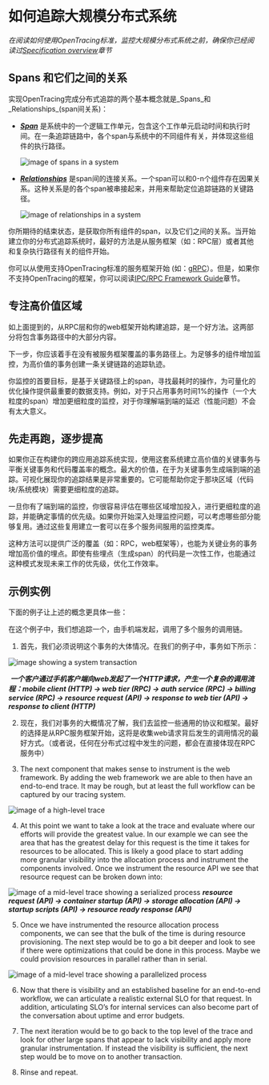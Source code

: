 # 如何追踪大规模分布式系统

_在阅读如何使用OpenTracing标准，监控大规模分布式系统之前，确保你已经阅读过[Specification overview](/pages/spec)章节_

## Spans 和它们之间的关系

实现OpenTracing完成分布式追踪的两个基本概念就是_Spans_和_Relationships_(span间关系)：

* **_[Span](/pages/spec#spans)_** 是系统中的一个逻辑工作单元，包含这个工作单元启动时间和执行时间。在一条追踪链路中，各个span与系统中的不同组件有关，并体现这些组件的执行路径。

  ![image of spans in a system](/images/OTHT_0.png)

* **_[Relationships](/pages/spec/#causal-span-references)_** 是span间的连接关系。一个span可以和0-n个组件存在因果关系。这种关系是的各个span被串接起来，并用来帮助定位追踪链路的关键路径。

  ![image of relationships in a system](/images/OTHT_1.png)

你所期待的结束状态，是获取你所有组件的span，以及它们之间的关系。当开始建立你的分布式追踪系统时，最好的方法是从服务框架（如：RPC层）或者其他和复杂执行路径有关的组件开始。

你可以从使用支持OpenTracing标准的服务框架开始 (如：[gRPC](https://github.com/grpc/grpc-go)）。但是，如果你不支持OpenTracing的框架，你可以阅读[IPC/RPC Framework Guide](/pages/instrumentation/instrumenting-frameworks)章节。

## 专注高价值区域

如上面提到的，从RPC层和你的web框架开始构建追踪，是一个好方法。这两部分将包含事务路径中的大部分内容。

下一步，你应该着手在没有被服务框架覆盖的事务路径上。为足够多的组件增加监控，为高价值的事务创建一条关键链路的追踪轨迹。

你监控的首要目标，是基于关键路径上的span，寻找最耗时的操作，为可量化的优化操作提供最重要的数据支持。例如，对于只占用事务时间1%的操作（一个大粒度的span）增加更细粒度的监控，对于你理解端到端的延迟（性能问题）不会有太大意义。

## 先走再跑，逐步提高

如果你正在构建你的跨应用追踪系统实现，使用这套系统建立高价值的关键事务与平衡关键事务和代码覆盖率的概念。最大的价值，在于为关键事务生成端到端的追踪。可视化展现你的追踪结果是非常重要的。它可能帮助你定于那块区域（代码块/系统模块）需要更细粒度的追踪。

一旦你有了端到端的监控，你很容易评估在哪些区域增加投入，进行更细粒度的追踪，并能确定事情的优先级。如果你开始深入处理监控问题，可以考虑哪些部分能够复用。通过这些复用建立一套可以在多个服务间服用的监控类库。

这种方法可以提供广泛的覆盖（如：RPC，web框架等），也能为关键业务的事务增加高价值的埋点。即使有些埋点（生成span）的代码是一次性工作，也能通过这种模式发现未来工作的优先级，优化工作效率。

## 示例实例

下面的例子让上述的概念更具体一些：

在这个例子中，我们想追踪一个，由手机端发起，调用了多个服务的调用链。

1. 首先，我们必须说明这个事务的大体情况。在我们的例子中，事务如下所示：

  ![image showing a system transaction](/images/OTHT_2.png)

  **_一个客户通过手机客户端向web发起了一个HTTP请求，产生一个复杂的调用流程：mobile client (HTTP) → web tier (RPC) → auth service (RPC) → billing service (RPC) → resource request (API) → response to web tier (API) → response to client (HTTP)_**

2. 现在，我们对事务的大概情况了解，我们去监控一些通用的协议和框架。最好的选择是从RPC服务框架开始，这将是收集web请求背后发生的调用情况的最好方式。（或者说，任何在分布式过程中发生的问题，都会在直接体现在RPC服务中）

3. The next component that makes sense to instrument is the web framework. By adding the web framework we are able to then have an end-to-end trace. It may be rough, but at least the full workflow can be captured by our tracing system.

  ![image of a high-level trace](/images/OTHT_3.png)

4. At this point we want to take a look at the trace and evaluate where our efforts will provide the greatest value. In our example we can see the area that has the greatest delay for this request is the time it takes for resources to be allocated. This is likely a good place to start adding more granular visibility into the allocation process and instrument the components involved. Once we instrument the resource API we see that resource request can be broken down into:

  ![image of a mid-level trace showing a serialized process](/images/OTHT_4.png)
  **_resource request (API) → container startup (API) → storage allocation (API) → startup scripts (API) → resource ready response (API)_**

5. Once we have instrumented the resource allocation process components, we can see that the bulk of the time is during resource provisioning. The next step would be to go a bit deeper and look to see if there were optimizations that could be done in this process. Maybe we could provision resources in parallel rather than in serial.

  ![image of a mid-level trace showing a parallelized process](/images/OTHT_5.png)

6. Now that there is visibility and an established baseline for an end-to-end workflow, we can articulate a realistic external SLO for that request. In addition, articulating SLO’s for internal services can also become part of the conversation about uptime and error budgets.

7. The next iteration would be to go back to the top level of the trace and look for other large spans that appear to lack visibility and apply more granular instrumentation. If instead the visibility is sufficient, the next step would be to move on to another transaction.

8. Rinse and repeat.
